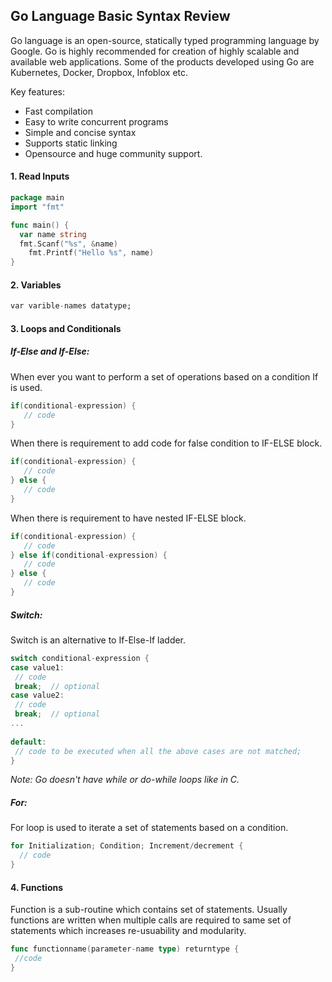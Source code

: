 ## Go Language Basic Syntax Review
Go language is an open-source, statically typed programming language by Google. Go is highly recommended for creation of highly scalable and available web applications.
Some of the products developed using Go are Kubernetes, Docker, Dropbox, Infoblox etc.

Key features:

- Fast compilation
- Easy to write concurrent programs
- Simple and concise syntax
- Supports static linking
- Opensource and huge community support.

#### 1. Read Inputs

````go 
package main
import "fmt"

func main() {
  var name string 
  fmt.Scanf("%s", &name) 
	fmt.Printf("Hello %s", name)
}
````

#### 2. Variables

````elixir 
var varible-names datatype;
````


#### 3. Loops and Conditionals

##### If-Else and If-Else:

When ever you want to perform a set of operations based on a condition If is used.

```go
if(conditional-expression) {
   // code
} 
```

When there is requirement to add code for false condition to IF-ELSE block.

```go
if(conditional-expression) {
   // code
} else {
   // code
}
```
When there is requirement to have nested IF-ELSE block.

```go
if(conditional-expression) {
   // code
} else if(conditional-expression) {
   // code
} else {
   // code
}
```

##### Switch:
Switch is an alternative to If-Else-If ladder.

```go
switch conditional-expression {    
case value1:    
 // code    
 break;  // optional  
case value2:    
 // code    
 break;  // optional  
...    
    
default:     
 // code to be executed when all the above cases are not matched;    
} 
```
*Note: Go doesn't have while or do-while loops like in C.*

##### For:

For loop is used to iterate a set of statements based on a condition.

````go
for Initialization; Condition; Increment/decrement {  
  // code  
} 
````

#### 4. Functions
Function is a sub-routine which contains set of statements. Usually functions are written when multiple calls are required to same set of statements which increases re-usuability and modularity.

```go
func functionname(parameter-name type) returntype {  
 //code
}
```